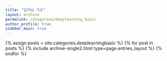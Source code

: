 ```yaml
---
title: "딥러닝 기초"
layout: archive
permalink: categories/deeplearning_basic
author_profile: true
sidebar_main: true
---
```


{% assign posts = site.categories.deeplearningbasic %}
{% for post in posts %} {% include archive-single2.html type=page.entries_layout %} {% endfor %}